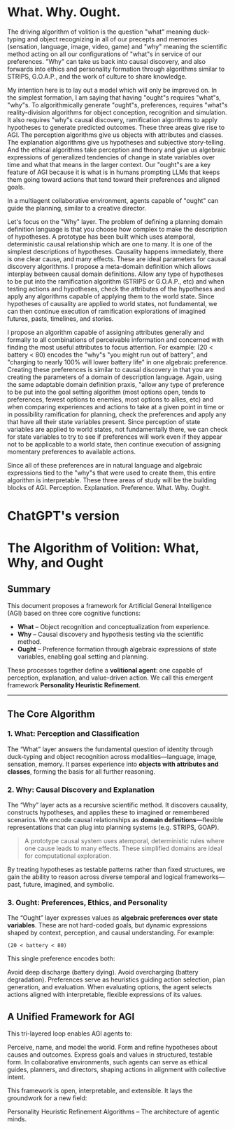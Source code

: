 # What. Why. Ought.
The driving algorithm of volition is the question "what" meaning duck-typing and object recognizing in all of our precepts and memories (sensation, language, image, video, game) and "why" meaning the scientific method acting on all our configurations of "what"s in service of our preferences. "Why" can take us back into causal discovery, and also forwards into ethics and personality formation through algorithms similar to STRIPS, G.O.A.P., and the work of culture to share knowledge.

My intention here is to lay out a model which will only be improved on. In the simplest formation, I am saying that having "ought"s requires "what"s, "why"s. To algorithmically generate "ought"s, preferences, requires "what"s reality-division algorithms for object conception, recognition and simulation. It also requires "why"s causal discovery, ramification algorithms to apply hypotheses to generate predicted outcomes. These three areas give rise to AGI. The perception algorithms give us objects with attributes and classes. The explanation algorithms give us hypotheses and subjective story-telling. And the ethical algorithms take perception and theory and give us algebraic expressions of generalized tendencies of change in state variables over time and what that means in the larger context. Our "ought"s are a key feature of AGI because it is what is in humans prompting LLMs that keeps them going toward actions that tend toward their preferences and aligned goals.

In a multiagent collaborative environment, agents capable of "ought" can guide the planning, similar to a creative director.

Let's focus on the "Why" layer. The problem of defining a planning domain definition language is that you choose how complex to make the description of hypotheses. A prototype has been built which uses atemporal, deterministic causal relationship which are one to many. It is one of the simplest descriptions of hypotheses. Causality happens immediately, there is one clear cause, and many effects. These are ideal parameters for causal discovery algorithms. I propose a meta-domain definition which allows interplay between causal domain definitions. Allow any type of hypotheses to be put into the ramification algorithm (STRIPS or G.O.A.P., etc) and when testing actions and hypotheses, check the attributes of the hypotheses and apply any algorithms capable of applying them to the world state. Since hypotheses of causality are applied to world states, not fundamental, we can then continue execution of ramification explorations of imagined futures, pasts, timelines, and stories.

I propose an algorithm capable of assigning attributes generally and formally to all combinations of perceivable information and concerned with finding the most useful attributes to focus attention. For example: (20 < battery < 80) encodes the "why"s "you might run out of battery", and "charging to nearly 100% will lower battery life" in one algebraic preference. Creating these preferences is similar to causal discovery in that you are creating the parameters of a domain of description language. Again, using the same adaptable domain definition praxis, "allow any type of preference to be put into the goal setting algorithm (most options open, tends to preferences, fewest options to enemies, most options to allies, etc) and when comparing experiences and actions to take at a given point in time or in possibility ramification for planning, check the preferences and apply any that have all their state variables present. Since perception of state variables are applied to world states, not fundamentally there, we can check for state variables to try to see if preferences will work even if they appear not to be applicable to a world state, then continue execution of assigning momentary preferences to available actions.

Since all of these preferences are in natural language and algebraic expressions tied to the "why"s that were used to create them, this entire algorithm is interpretable. These three areas of study will be the building blocks of AGI. 
Perception. Explanation. Preference.
What. Why. Ought.

# ChatGPT's version
# The Algorithm of Volition: What, Why, and Ought

## Summary

This document proposes a framework for Artificial General Intelligence (AGI) based on three core cognitive functions:

- **What** – Object recognition and conceptualization from experience.
- **Why** – Causal discovery and hypothesis testing via the scientific method.
- **Ought** – Preference formation through algebraic expressions of state variables, enabling goal setting and planning.

These processes together define a **volitional agent**: one capable of perception, explanation, and value-driven action. We call this emergent framework **Personality Heuristic Refinement**.

---

## The Core Algorithm

### 1. **What**: Perception and Classification

The “What” layer answers the fundamental question of identity through duck-typing and object recognition across modalities—language, image, sensation, memory. It parses experience into **objects with attributes and classes**, forming the basis for all further reasoning.

### 2. **Why**: Causal Discovery and Explanation

The “Why” layer acts as a recursive scientific method. It discovers causality, constructs hypotheses, and applies these to imagined or remembered scenarios. We encode causal relationships as **domain definitions**—flexible representations that can plug into planning systems (e.g. STRIPS, GOAP).

> A prototype causal system uses atemporal, deterministic rules where one cause leads to many effects. These simplified domains are ideal for computational exploration.

By treating hypotheses as testable patterns rather than fixed structures, we gain the ability to reason across diverse temporal and logical frameworks—past, future, imagined, and symbolic.

### 3. **Ought**: Preferences, Ethics, and Personality

The “Ought” layer expresses values as **algebraic preferences over state variables**. These are not hard-coded goals, but dynamic expressions shaped by context, perception, and causal understanding. For example:

```plaintext
(20 < battery < 80)
```
This single preference encodes both:

Avoid deep discharge (battery dying).
Avoid overcharging (battery degradation).
Preferences serve as heuristics guiding action selection, plan generation, and evaluation. When evaluating options, the agent selects actions aligned with interpretable, flexible expressions of its values.

## A Unified Framework for AGI

This tri-layered loop enables AGI agents to:

Perceive, name, and model the world.
Form and refine hypotheses about causes and outcomes.
Express goals and values in structured, testable form.
In collaborative environments, such agents can serve as ethical guides, planners, and directors, shaping actions in alignment with collective intent.

This framework is open, interpretable, and extensible. It lays the groundwork for a new field:

Personality Heuristic Refinement Algorithms – The architecture of agentic minds.

